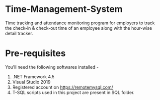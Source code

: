 # Time-Management-System
Time tracking and attendance monitoring program for employers to track the check-in &amp; check-out time of an employee along with the hour-wise detail tracker.

# Pre-requisites
You'll need the following softwares installed - 
  1. .NET Framework 4.5
  2. Visual Studio 2019
  3. Registered account on https://remotemysql.com/
  4. T-SQL scripts used in this project are present in SQL folder.
